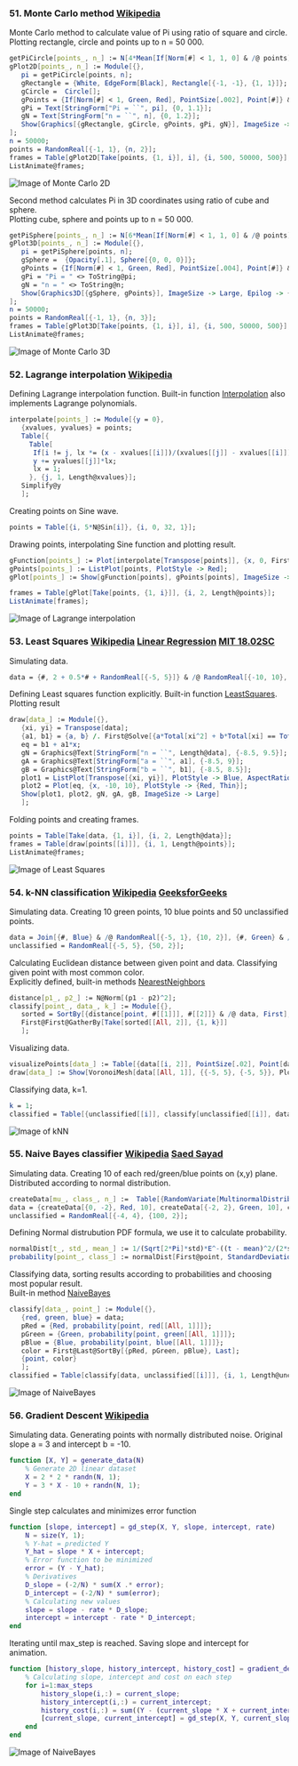 ### 51. Monte Carlo method [Wikipedia](https://en.wikipedia.org/wiki/Monte_Carlo_method)

Monte Carlo method to calculate value of Pi using ratio of square and circle.  
Plotting rectangle, circle and points up to n = 50 000.
```mathematica
getPiCircle[points_, n_] := N[4*Mean[If[Norm[#] < 1, 1, 0] & /@ points], 5];
gPlot2D[points_, n_] := Module[{},
   pi = getPiCircle[points, n];
   gRectangle = {White, EdgeForm[Black], Rectangle[{-1, -1}, {1, 1}]};
   gCircle =  Circle[];
   gPoints = {If[Norm[#] < 1, Green, Red], PointSize[.002], Point[#]} & /@ points;
   gPi = Text[StringForm["Pi = ``", pi], {0, 1.1}];
   gN = Text[StringForm["n = ``", n], {0, 1.2}];
   Show[Graphics[{gRectangle, gCircle, gPoints, gPi, gN}], ImageSize -> Large]
];
n = 50000;
points = RandomReal[{-1, 1}, {n, 2}];
frames = Table[gPlot2D[Take[points, {1, i}], i], {i, 500, 50000, 500}];
ListAnimate@frames;
```
![Image of Monte Carlo 2D](/img/51.1.MonteCarlo.gif)

Second method calculates Pi in 3D coordinates using ratio of cube and sphere.  
Plotting cube, sphere and points up to n = 50 000.
```mathematica
getPiSphere[points_, n_] := N[6*Mean[If[Norm[#] < 1, 1, 0] & /@ points], 5];
gPlot3D[points_, n_] := Module[{},
   pi = getPiSphere[points, n];
   gSphere =  {Opacity[.1], Sphere[{0, 0, 0}]};
   gPoints = {If[Norm[#] < 1, Green, Red], PointSize[.004], Point[#]} & /@ points;
   gPi = "Pi = " <> ToString@pi;
   gN = "n = " <> ToString@n;
   Show[Graphics3D[{gSphere, gPoints}], ImageSize -> Large, Epilog -> {Inset[gN, {.02, 0.99}], Inset[gPi, {.02, 0.96}]}]
];
n = 50000;
points = RandomReal[{-1, 1}, {n, 3}];
frames = Table[gPlot3D[Take[points, {1, i}], i], {i, 500, 50000, 500}];
ListAnimate@frames;
```
![Image of Monte Carlo 3D](/img/51.2.MonteCarlo.gif)

### 52. Lagrange interpolation [Wikipedia](https://en.wikipedia.org/wiki/Lagrange_polynomial)

Defining Lagrange interpolation function. Built-in function [Interpolation](http://reference.wolfram.com/language/ref/Interpolation.html) also implements Lagrange polynomials.  
```mathematica
interpolate[points_] := Module[{y = 0},
   {xvalues, yvalues} = points;
   Table[{
     Table[
      If[i != j, lx *= (x - xvalues[[i]])/(xvalues[[j]] - xvalues[[i]])], {i, 1, Length@xvalues}];
      y += yvalues[[j]]*lx;
      lx = 1;
     }, {j, 1, Length@xvalues}];
   Simplify@y
   ];
```

Creating points on Sine wave.
```mathematica
points = Table[{i, 5*N@Sin[i]}, {i, 0, 32, 1}];
```

Drawing points, interpolating Sine function and plotting result.
```mathematica
gFunction[points_] := Plot[interpolate[Transpose[points]], {x, 0, First@Last@points}, AspectRatio -> Automatic, PlotRange -> {{0, 10*Pi}, {-6, 6}}, Ticks -> {Table[t, {t, 0, 10*Pi, Pi}], {-10, -5, 0, 5, 10}}];
gPoints[points_] := ListPlot[points, PlotStyle -> Red];
gPlot[points_] := Show[gFunction[points], gPoints[points], ImageSize -> Large];

frames = Table[gPlot[Take[points, {1, i}]], {i, 2, Length@points}];
ListAnimate[frames];
```

![Image of Lagrange interpolation](/img/52.LagrangeInterpolation.gif)

### 53. Least Squares [Wikipedia](https://en.wikipedia.org/wiki/Least_squares) [Linear Regression](https://en.wikipedia.org/wiki/Linear_regression) [MIT 18.02SC](https://www.youtube.com/watch?v=YwZYSTQs-Hk)

Simulating data.
```mathematica
data = {#, 2 + 0.5*# + RandomReal[{-5, 5}]} & /@ RandomReal[{-10, 10}, 100];
```

Defining Least squares function explicitly. Built-in function [LeastSquares](http://reference.wolfram.com/language/ref/LeastSquares.html).  
Plotting result
```mathematica
draw[data_] := Module[{},
   {xi, yi} = Transpose[data];
   {a1, b1} = {a, b} /. First@Solve[{a*Total[xi^2] + b*Total[xi] == Total[xi*yi], a*Total[xi] + b*Length[xi] == Total[yi]}, {a, b}];
   eq = b1 + a1*x;
   gN = Graphics@Text[StringForm["n = ``", Length@data], {-8.5, 9.5}];
   gA = Graphics@Text[StringForm["a = ``", a1], {-8.5, 9}];
   gB = Graphics@Text[StringForm["b = ``", b1], {-8.5, 8.5}];
   plot1 = ListPlot[Transpose[{xi, yi}], PlotStyle -> Blue, AspectRatio -> Automatic, PlotRange -> {{-10, 10}, {-10, 10}}];
   plot2 = Plot[eq, {x, -10, 10}, PlotStyle -> {Red, Thin}];
   Show[plot1, plot2, gN, gA, gB, ImageSize -> Large]
   ];
```

Folding points and creating frames.
```mathematica
points = Table[Take[data, {1, i}], {i, 2, Length@data}];
frames = Table[draw[points[[i]]], {i, 1, Length@points}];
ListAnimate@frames;
```

![Image of Least Squares](/img/53.LeastSquares.gif)

### 54. k-NN classification [Wikipedia](https://en.wikipedia.org/wiki/K-nearest_neighbors_algorithm) [GeeksforGeeks](https://www.youtube.com/watch?v=odqIu23OSbs)

Simulating data. Creating 10 green points, 10 blue points and 50 unclassified points.
```mathematica
data = Join[{#, Blue} & /@ RandomReal[{-5, 1}, {10, 2}], {#, Green} & /@ RandomReal[{-1, 5}, {10, 2}]];
unclassified = RandomReal[{-5, 5}, {50, 2}];
```

Calculating Euclidean distance between given point and data. Classifying given point with most common color.  
Explicitly defined, built-in methods [NearestNeighbors](http://reference.wolfram.com/language/ref/method/NearestNeighbors.html)
```mathematica
distance[p1_, p2_] := N@Norm[(p1 - p2)^2];
classify[point_, data_, k_] := Module[{},
   sorted = SortBy[{distance[point, #[[1]]], #[[2]]} & /@ data, First];
   First@First@GatherBy[Take[sorted[[All, 2]], {1, k}]]
   ];
```

Visualizing data.
```mathematica
visualizePoints[data_] := Table[{data[[i, 2]], PointSize[.02], Point[data[[i, 1]]]}, {i, 1, Length@data}];
draw[data_] := Show[VoronoiMesh[data[[All, 1]], {{-5, 5}, {-5, 5}}, PlotTheme -> "Monochrome"], Graphics[visualizePoints[data]], ImageSize -> Large];
```

Classifying data, k=1.
```mathematica
k = 1;
classified = Table[{unclassified[[i]], classify[unclassified[[i]], data, k]}, {i,1, Length@unclassified}];
```

![Image of kNN](/img/54.kNN.gif)

### 55. Naive Bayes classifier [Wikipedia](https://en.wikipedia.org/wiki/Naive_Bayes_classifier) [Saed Sayad](http://www.saedsayad.com/naive_bayesian.htm)

Simulating data. Creating 10 of each red/green/blue points on (x,y) plane. Distributed according to normal distribution.
```mathematica
createData[mu_, class_, n_] :=  Table[{RandomVariate[MultinormalDistribution[mu, IdentityMatrix[2]]], class}, {i, 1, n}];
data = {createData[{0, -2}, Red, 10], createData[{-2, 2}, Green, 10], createData[{2, 2}, Blue, 10]};
unclassified = RandomReal[{-4, 4}, {100, 2}];
```

Defining Normal distrubution PDF formula, we use it to calculate probability.
```mathematica
normalDist[t_, std_, mean_] := 1/(Sqrt[2*Pi]*std)*E^-((t - mean)^2/(2*std^2));
probability[point_, class_] := normalDist[First@point, StandardDeviation[class[[All, 1]]], Mean[class[[All, 1]]]]*normalDist[Last@point, StandardDeviation[class[[All, 2]]], Mean[class[[All, 2]]]];
```

Classifying data, sorting results according to probabilities and choosing most popular result.  
Built-in method [NaiveBayes](http://reference.wolfram.com/language/ref/method/NaiveBayes.html)
```mathematica
classify[data_, point_] := Module[{},
   {red, green, blue} = data;
   pRed = {Red, probability[point, red[[All, 1]]]};
   pGreen = {Green, probability[point, green[[All, 1]]]};
   pBlue = {Blue, probability[point, blue[[All, 1]]]};
   color = First@Last@SortBy[{pRed, pGreen, pBlue}, Last];
   {point, color}
   ];
classified = Table[classify[data, unclassified[[i]]], {i, 1, Length@unclassified}];
```

![Image of NaiveBayes](/img/55.NaiveBayes.gif)

### 56. Gradient Descent [Wikipedia](https://en.wikipedia.org/wiki/Gradient_descent)

Simulating data. Generating points with normally distributed noise. Original slope a = 3 and intercept b = -10.
```matlab
function [X, Y] = generate_data(N)
    % Generate 2D linear dataset
    X = 2 * 2 * randn(N, 1);
    Y = 3 * X - 10 + randn(N, 1);
end
```

Single step calculates and minimizes error function
```matlab
function [slope, intercept] = gd_step(X, Y, slope, intercept, rate)
    N = size(Y, 1);
    % Y-hat = predicted Y
    Y_hat = slope * X + intercept;
    % Error function to be minimized
    error = (Y - Y_hat);
    % Derivatives
    D_slope = (-2/N) * sum(X .* error);
    D_intercept = (-2/N) * sum(error);
    % Calculating new values
    slope = slope - rate * D_slope;
    intercept = intercept - rate * D_intercept;
end
```

Iterating until max_step is reached. Saving slope and intercept for animation.
```matlab
function [history_slope, history_intercept, history_cost] = gradient_descent(X, Y, max_steps, rate)
    % Calculating slope, intercept and cost on each step
    for i=1:max_steps
        history_slope(i,:) = current_slope;
        history_intercept(i,:) = current_intercept;
        history_cost(i,:) = sum((Y - (current_slope * X + current_intercept)).^2) / size(Y, 1);
        [current_slope, current_intercept] = gd_step(X, Y, current_slope, current_intercept, rate);
    end
end
```

![Image of NaiveBayes](/img/56.GradientDescent.gif)
